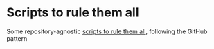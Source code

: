 # Scripts to rule them all

Some repository-agnostic [scripts to rule them all](https://github.com/github/scripts-to-rule-them-all), following the GitHub pattern
